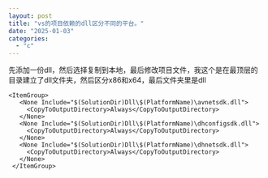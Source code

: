 ```yaml
---
layout: post
title: "vs的项目依赖的dll区分不同的平台。"
date: "2025-01-03"
categories: 
  - "c"
---
```


先添加一份dll，然后选择复制到本地，最后修改项目文件，我这个是在最顶层的目录建立了dll文件夹，然后区分x86和x64，最后文件夹里是dll

```
<ItemGroup>
   <None Include="$(SolutionDir)Dll\$(PlatformName)\avnetsdk.dll">
     <CopyToOutputDirectory>Always</CopyToOutputDirectory>
   </None>
   <None Include="$(SolutionDir)Dll\$(PlatformName)\dhconfigsdk.dll">
     <CopyToOutputDirectory>Always</CopyToOutputDirectory>
   </None>
   <None Include="$(SolutionDir)Dll\$(PlatformName)\dhnetsdk.dll">
     <CopyToOutputDirectory>Always</CopyToOutputDirectory>
   </None>
 </ItemGroup>
```
